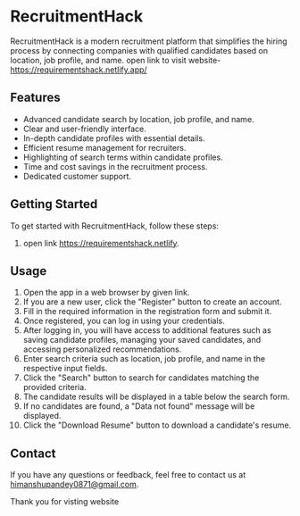 # RecruitmentHack

RecruitmentHack is a modern recruitment platform that simplifies the hiring process by connecting companies with qualified candidates based on location, job profile, and name.
open link to visit website- https://requirementshack.netlify.app/


## Features

- Advanced candidate search by location, job profile, and name.
- Clear and user-friendly interface.
- In-depth candidate profiles with essential details.
- Efficient resume management for recruiters.
- Highlighting of search terms within candidate profiles.
- Time and cost savings in the recruitment process.
- Dedicated customer support.

## Getting Started

To get started with RecruitmentHack, follow these steps:

1. open link https://requirementshack.netlify.


## Usage

1. Open the app in a web browser by given link.
2.  If you are a new user, click the "Register" button to create an account.
3. Fill in the required information in the registration form and submit it.
4. Once registered, you can log in using your credentials.
5. After logging in, you will have access to additional features such as saving candidate profiles, managing your saved candidates, and accessing personalized recommendations.
3. Enter search criteria such as location, job profile, and name in the respective input fields.
4. Click the "Search" button to search for candidates matching the provided criteria.
5. The candidate results will be displayed in a table below the search form.
6. If no candidates are found, a "Data not found" message will be displayed.
7. Click the "Download Resume" button to download a candidate's resume.


## Contact

If you have any questions or feedback, feel free to contact us at himanshupandey0871@gmail.com.

 Thank you for visting website

